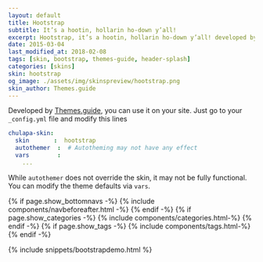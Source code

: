 ```yaml
---
layout: default
title: Hootstrap
subtitle: It’s a hootin, hollarin ho-down y’all!
excerpt: Hootstrap, it’s a hootin, hollarin ho-down y’all! developed by Themes.guide
date: 2015-03-04
last_modified_at: 2018-02-08
tags: [skin, bootstrap, themes-guide, header-splash]
categories: [skins]
skin: hootstrap 
og_image: ./assets/img/skinspreview/hootstrap.png
skin_author: Themes.guide
---
```



Developed by [Themes.guide](http://themes.guide/), you can use it on your site. Just go to your `_config.yml` file and modify this lines

```yaml
chulapa-skin: 
  skin       :  hootstrap 
  autothemer  :  # Autotheming may not have any effect
  vars        :    
    ...
```


While `autothemer` does not override the skin, it may not be fully functional. You can modify the theme defaults via `vars`.




{% if page.show_bottomnavs -%}
{% include components/navbeforeafter.html -%}
{% endif -%}
{% if page.show_categories -%}
{% include components/categories.html-%}
{% endif -%}
{% if page.show_tags -%}
{% include components/tags.html-%}
{% endif -%}


{% include snippets/bootstrapdemo.html  %}
